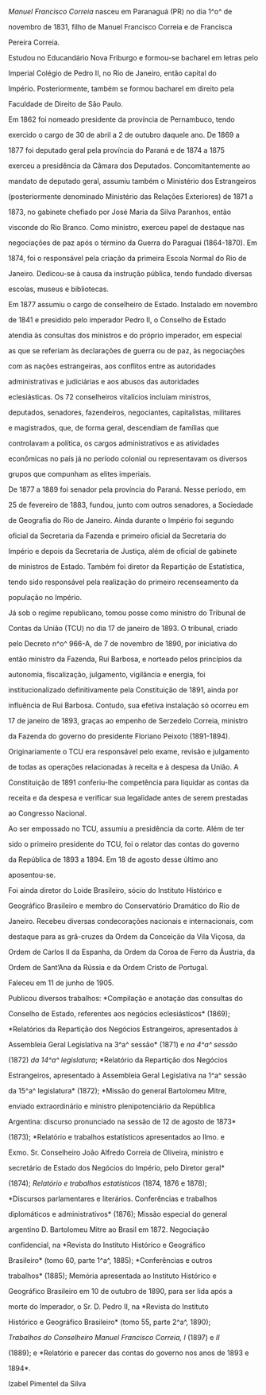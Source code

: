 

*Manuel Francisco Correia* nasceu em Paranaguá (PR) no dia 1^o^ de

novembro de 1831, filho de Manuel Francisco Correia e de Francisca

Pereira Correia.



Estudou no Educandário Nova Friburgo e formou-se bacharel em letras pelo

Imperial Colégio de Pedro II, no Rio de Janeiro, então capital do

Império. Posteriormente, também se formou bacharel em direito pela

Faculdade de Direito de São Paulo.



Em 1862 foi nomeado presidente da província de Pernambuco, tendo

exercido o cargo de 30 de abril a 2 de outubro daquele ano. De 1869 a

1877 foi deputado geral pela província do Paraná e de 1874 a 1875

exerceu a presidência da Câmara dos Deputados. Concomitantemente ao

mandato de deputado geral, assumiu também o Ministério dos Estrangeiros

(posteriormente denominado Ministério das Relações Exteriores) de 1871 a

1873, no gabinete chefiado por José Maria da Silva Paranhos, então

visconde do Rio Branco. Como ministro, exerceu papel de destaque nas

negociações de paz após o término da Guerra do Paraguai (1864-1870). Em

1874, foi o responsável pela criação da primeira Escola Normal do Rio de

Janeiro. Dedicou-se à causa da instrução pública, tendo fundado diversas

escolas, museus e bibliotecas.



Em 1877 assumiu o cargo de conselheiro de Estado. Instalado em novembro

de 1841 e presidido pelo imperador Pedro II, o Conselho de Estado

atendia às consultas dos ministros e do próprio imperador, em especial

as que se referiam às declarações de guerra ou de paz, às negociações

com as nações estrangeiras, aos conflitos entre as autoridades

administrativas e judiciárias e aos abusos das autoridades

eclesiásticas. Os 72 conselheiros vitalícios incluíam ministros,

deputados, senadores, fazendeiros, negociantes, capitalistas, militares

e magistrados, que, de forma geral, descendiam de famílias que

controlavam a política, os cargos administrativos e as atividades

econômicas no país já no período colonial ou representavam os diversos

grupos que compunham as elites imperiais.



De 1877 a 1889 foi senador pela província do Paraná. Nesse período, em

25 de fevereiro de 1883, fundou, junto com outros senadores, a Sociedade

de Geografia do Rio de Janeiro. Ainda durante o Império foi segundo

oficial da Secretaria da Fazenda e primeiro oficial da Secretaria do

Império e depois da Secretaria de Justiça, além de oficial de gabinete

de ministros de Estado. Também foi diretor da Repartição de Estatística,

tendo sido responsável pela realização do primeiro recenseamento da

população no Império.



Já sob o regime republicano, tomou posse como ministro do Tribunal de

Contas da União (TCU) no dia 17 de janeiro de 1893. O tribunal, criado

pelo Decreto n^o^ 966-A, de 7 de novembro de 1890, por iniciativa do

então ministro da Fazenda, Rui Barbosa, e norteado pelos princípios da

autonomia, fiscalização, julgamento, vigilância e energia, foi

institucionalizado definitivamente pela Constituição de 1891, ainda por

influência de Rui Barbosa. Contudo, sua efetiva instalação só ocorreu em

17 de janeiro de 1893, graças ao empenho de Serzedelo Correia, ministro

da Fazenda do governo do presidente Floriano Peixoto (1891-1894).

Originariamente o TCU era responsável pelo exame, revisão e julgamento

de todas as operações relacionadas à receita e à despesa da União. A

Constituição de 1891 conferiu-lhe competência para liquidar as contas da

receita e da despesa e verificar sua legalidade antes de serem prestadas

ao Congresso Nacional.



Ao ser empossado no TCU, assumiu a presidência da corte. Além de ter

sido o primeiro presidente do TCU, foi o relator das contas do governo

da República de 1893 a 1894. Em 18 de agosto desse último ano

aposentou-se.



Foi ainda diretor do Loide Brasileiro, sócio do Instituto Histórico e

Geográfico Brasileiro e membro do Conservatório Dramático do Rio de

Janeiro. Recebeu diversas condecorações nacionais e internacionais, com

destaque para as grã-cruzes da Ordem da Conceição da Vila Viçosa, da

Ordem de Carlos II da Espanha, da Ordem da Coroa de Ferro da Áustria, da

Ordem de Sant’Ana da Rússia e da Ordem Cristo de Portugal.



Faleceu em 11 de junho de 1905.



Publicou diversos trabalhos: *Compilação e anotação das consultas do

Conselho de Estado, referentes aos negócios eclesiásticos* (1869);

*Relatórios da Repartição dos Negócios Estrangeiros, apresentados à

Assembleia Geral Legislativa na 3^a^ sessão* (1871) e *na 4^a^ sessão*

(1872) *da 14^a^ legislatura*; *Relatório da Repartição dos Negócios

Estrangeiros, apresentado à Assembleia Geral Legislativa na 1^a^ sessão

da 15^a^ legislatura* (1872); *Missão do general Bartolomeu Mitre,

enviado extraordinário e ministro plenipotenciário da República

Argentina: discurso pronunciado na sessão de 12 de agosto de 1873*

(1873); *Relatório e trabalhos estatísticos apresentados ao Ilmo. e

Exmo. Sr. Conselheiro João Alfredo Correia de Oliveira, ministro e

secretário de Estado dos Negócios do Império, pelo Diretor geral*

(1874); *Relatório e trabalhos estatísticos* (1874, 1876 e 1878);

*Discursos parlamentares e literários. Conferências e trabalhos

diplomáticos e administrativos* (1876); Missão especial do general

argentino D. Bartolomeu Mitre ao Brasil em 1872. Negociação

confidencial, na *Revista do Instituto Histórico e Geográfico

Brasileiro* (tomo 60, parte 1^a^, 1885); *Conferências e outros

trabalhos* (1885); Memória apresentada ao Instituto Histórico e

Geográfico Brasileiro em 10 de outubro de 1890, para ser lida após a

morte do Imperador, o Sr. D. Pedro II, na *Revista do Instituto

Histórico e Geográfico Brasileiro* (tomo 55, parte 2^a^, 1890);

*Trabalhos do Conselheiro Manuel Francisco Correia, I* (1897) e *II*

(1889); e *Relatório e parecer das contas do governo nos anos de 1893 e

1894*.



Izabel Pimentel da Silva



